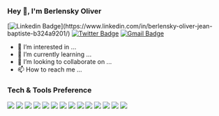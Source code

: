### Hey 👋, I'm Berlensky Oliver

[![Linkedin Badge](https://img.shields.io/badge/-BerlenskyOliver-blue?style=flat&logo=Linkedin&logoColor=white&link=[https://www.linkedin.com/in/jlim/](https://www.linkedin.com/in/berlensky-oliver-jean-baptiste-b324a9201/))](https://www.linkedin.com/in/berlensky-oliver-jean-baptiste-b324a9201/)
[![Twitter Badge](https://img.shields.io/badge/-BerlenskyO-1ca0f1?style=flat&labelColor=1ca0f1&logo=twitter&logoColor=white&link=https://twitter.com/_jesslim)](https://twitter.com/BerlenskyO)
[![Gmail Badge](https://img.shields.io/badge/-berlenskyoliver-c14438?style=flat&logo=Gmail&logoColor=white&link=mailto:jessicalim813@gmail.com)](mailto:berlenskyoliver99@gmail.com)

<!-- [![Website Badge](https://img.shields.io/badge/-jessicalim.me-47CCCC?style=flat&logo=Google-Chrome&logoColor=white&link=https://jessicalim.me)](https://jessicalim.me) -->
<!-- Berlensky Oliver (jbob) Jean Baptiste

berlensky-oliver-jean-baptiste-b324a9201 -->
- 👀 I’m interested in ...
- 🌱 I’m currently learning ...
- 💞️ I’m looking to collaborate on ...
- 📫 How to reach me ...

### Tech & Tools Preference

<img src = "https://img.shields.io/badge/-HTML5-E34F26?style=flat&logo=html5&logoColor=white"> <img src = "https://img.shields.io/badge/-CSS3-1572B6?style=flat&logo=css3&logoColor=white">
<img src="https://img.shields.io/badge/-JavaScript-eed718?style=flat&logo=javascript&logoColor=ffffff">
<img src="https://img.shields.io/badge/-typescript-%23007ACC?style=flat&logo=typescript&logoColor=ffffff">
<img src="https://img.shields.io/badge/-Node.js-3C873A?style=flat&logo=Node.js&logoColor=white">
<img src="https://img.shields.io/badge/-nestjs-%23E0234E?style=flat&logo=nestjs&logoColor=FFFFFF">
<img src="https://img.shields.io/badge/-php-blue?style=flat&logo=php&logoColor=FFFFFF">
<img src="https://img.shields.io/badge/-laravel-%23FF2D20?style=flat&logo=laravel&logoColor=FFFFFF">
<img src="https://img.shields.io/badge/-React-000000?style=flat&logo=react&logoColor=00c8ff">
<img src="https://img.shields.io/badge/-vuejs-%2335495e?style=flat&logo=vuedotjs&logoColor=00c8ff">
<img src="https://img.shields.io/badge/Next-black?style=flat&logo=next.js&logoColor=00c8ff">
<img src="https://img.shields.io/badge/tailwindcss-%2338B2AC?style=flat&logo=tailwind-css&logoColor=00c8ff">
<img src="https://img.shields.io/badge/-Progressive Web Apps-5A0FC8?style=flat">
<img src="http://img.shields.io/badge/-Git-F1502F?style=flat&logo=git&logoColor=FFFFFF">


<!-- <img src="https://img.shields.io/badge/-GraphQL-e535ab?style=flat&logo=graphql&logoColor=FFFFFF"> -->
<!---
### Hello! I'm Berlensky Oliver Jean Baptiste a Full Stack Developer from Haiti.
jbob9/jbob9 is a ✨ special ✨ repository because its `README.md` (this file) appears on your GitHub profile.
You can click the Preview link to take a look at your changes.
--->
